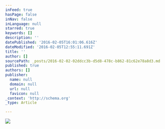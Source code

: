 ```yaml
---
inFeed: true
hasPage: false
inNav: false
inLanguage: null
starred: true
keywords: []
description: ''
datePublished: '2016-02-05T16:01:06.616Z'
dateModified: '2016-02-05T12:55:11.691Z'
title: ''
author: []
sourcePath: _posts/2016-02-02-02ddcc3b-d5d8-478c-b862-81c62e78a8d3.md
published: true
authors: []
publisher:
  name: null
  domain: null
  url: null
  favicon: null
_context: 'http://schema.org'
_type: Article

---
```

![](https://the-grid-user-content.s3-us-west-2.amazonaws.com/802953c2-7f0d-473b-99d3-f09be6286ac6.jpg)